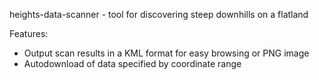 heights-data-scanner - tool for discovering steep downhills on a flatland

Features:
- Output scan results in a KML format for easy browsing or PNG image
- Autodownload of data specified by coordinate range
